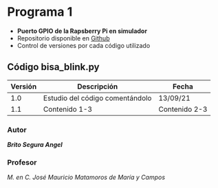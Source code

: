 # Programa 1
* **Puerto GPIO de la Rapsberry Pi en simulador**
* Repositorio disponible en [Github](https://github.com/angelbritoFI/Sistemas_Embebidos/tree/master/Programa_1)
* Control de versiones por cada código utilizado

## Código bisa_blink.py
| Versión | Descripción | Fecha |
| -- | -- | -- |
| 1.0 | Estudio del código comentándolo | 13/09/21 |
| 1.1 | Contenido 1-3 | Contenido 2-3 |

### Autor 
***Brito Segura Angel***

### Profesor
*M. en C. José Mauricio Matamoros de María y Campos*
